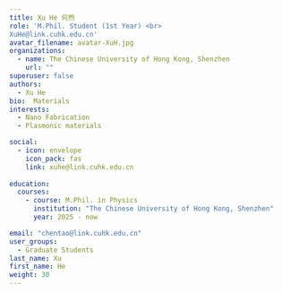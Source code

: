 ```yaml
---
title: Xu He 何煦
role: 'M.Phil. Student (1st Year) <br>  
XuHe@link.cuhk.edu.cn'
avatar_filename: avatar-XuH.jpg
organizations:
  - name: The Chinese University of Hong Kong, Shenzhen
    url: ""
superuser: false
authors:
  - Xu He
bio:  Materials
interests:
  - Nano Fabrication
  - Plasmonic materials

social:
  - icon: envelope
    icon_pack: fas
    link: xuhe@link.cuhk.edu.cn
   
education:
  courses:
    - course: M.Phil. in Physics
      institution: "The Chinese University of Hong Kong, Shenzhen"
      year: 2025 - now

email: "chentao@link.cuhk.edu.cn"
user_groups:
  - Graduate Students
last_name: Xu
first_name: He
weight: 30
---
```

